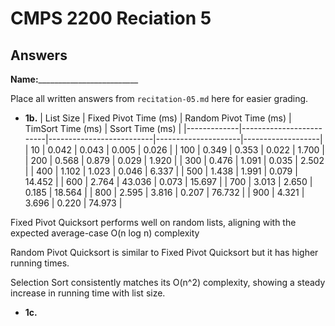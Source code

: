 # CMPS 2200 Reciation 5
## Answers

**Name:**_________________________


Place all written answers from `recitation-05.md` here for easier grading.







- **1b.**
|   List Size |   Fixed Pivot Time (ms) |   Random Pivot Time (ms) |   TimSort Time (ms) |   Ssort Time (ms) |
|-------------|-------------------------|--------------------------|---------------------|-------------------|
|          10 |                   0.042 |                    0.043 |               0.005 |             0.026 |
|         100 |                   0.349 |                    0.353 |               0.022 |             1.700 |
|         200 |                   0.568 |                    0.879 |               0.029 |             1.920 |
|         300 |                   0.476 |                    1.091 |               0.035 |             2.502 |
|         400 |                   1.102 |                    1.023 |               0.046 |             6.337 |
|         500 |                   1.438 |                    1.991 |               0.079 |            14.452 |
|         600 |                   2.764 |                   43.036 |               0.073 |            15.697 |
|         700 |                   3.013 |                    2.650 |               0.185 |            18.564 |
|         800 |                   2.595 |                    3.816 |               0.207 |            76.732 |
|         900 |                   4.321 |                    3.696 |               0.220 |            74.973 |

Fixed Pivot Quicksort performs well on random lists, aligning with the expected average-case O(n log n) complexity

Random Pivot Quicksort is similar to Fixed Pivot Quicksort but it has higher running times. 

Selection Sort consistently matches its O(n^2) complexity, showing a steady increase in running time with list size.




- **1c.**
